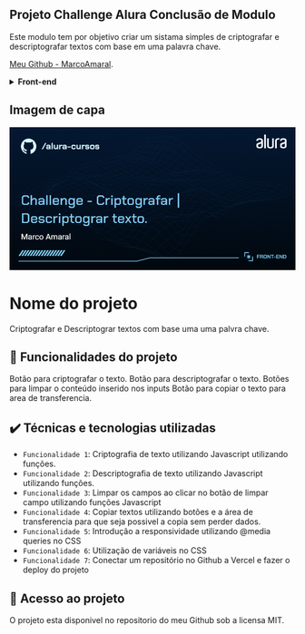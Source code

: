 ## Projeto Challenge Alura Conclusão de Modulo

Este modulo tem por objetivo criar um sistama simples de criptografar e descriptografar textos com base em uma palavra chave.

[Meu Github - MarcoAmaral](https://github.com/MarcoAmaral). 

<details>
  <summary><b>Front-end</b></summary>
  HTML, CSS e Javascript
</details>

## Imagem de capa
![Thumbnail GitHub][def]

# Nome do projeto
Criptografar e Descriptograr textos com base uma uma palvra chave.

## 🔨 Funcionalidades do projeto
Botão para criptografar o texto.
Botão para descriptografar o texto.
Botões para limpar o conteúdo inserido nos inputs
Botão para copiar o texto para area de transferencia.

## ✔️ Técnicas e tecnologias utilizadas
- `Funcionalidade 1`: Criptografia de texto utilizando Javascript utilizando funções.
- `Funcionalidade 2`: Descriptografia de texto utilizando Javascript utilizando funções.
- `Funcionalidade 3`: Limpar os campos ao clicar no botão de limpar campo utilizando funções Javascript
- `Funcionalidade 4`: Copiar textos utilizando botões e a área de transferencia para que seja possivel a copia sem perder dados.
- `Funcionalidade 5`: Introdução a responsividade utilizando @media queries no CSS
- `Funcionalidade 6`: Utilização de variáveis no CSS
- `Funcionalidade 7`: Conectar um repositório no Github a Vercel e fazer o deploy do projeto


## 📁 Acesso ao projeto
O projeto esta disponivel no repositorio do meu Github sob a licensa MIT.

[def]: ./assets/img/front-end-challenge-criptografar_cescriptograr-texto.png#
